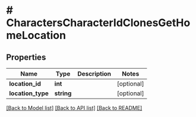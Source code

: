# # CharactersCharacterIdClonesGetHomeLocation

## Properties

Name | Type | Description | Notes
------------ | ------------- | ------------- | -------------
**location_id** | **int** |  | [optional]
**location_type** | **string** |  | [optional]

[[Back to Model list]](../../README.md#models) [[Back to API list]](../../README.md#endpoints) [[Back to README]](../../README.md)

